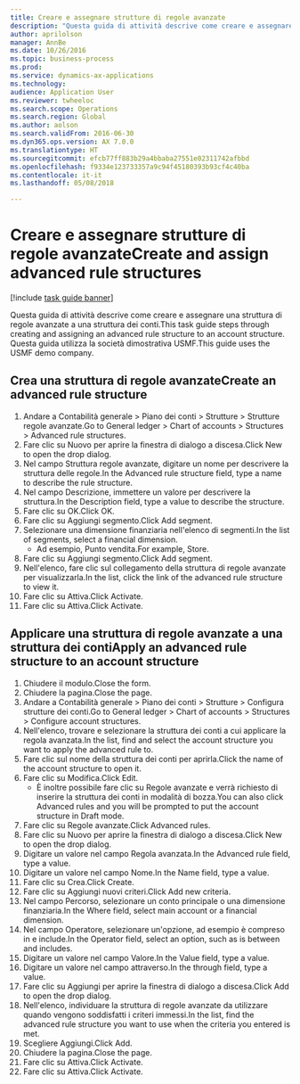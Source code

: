 ```yaml
--- 
title: Creare e assegnare strutture di regole avanzate
description: "Questa guida di attività descrive come creare e assegnare una struttura di regole avanzate a una struttura dei conti."
author: aprilolson
manager: AnnBe
ms.date: 10/26/2016
ms.topic: business-process
ms.prod: 
ms.service: dynamics-ax-applications
ms.technology: 
audience: Application User
ms.reviewer: twheeloc
ms.search.scope: Operations
ms.search.region: Global
ms.author: aolson
ms.search.validFrom: 2016-06-30
ms.dyn365.ops.version: AX 7.0.0
ms.translationtype: HT
ms.sourcegitcommit: efcb77ff883b29a4bbaba27551e02311742afbbd
ms.openlocfilehash: f9334e123733357a9c94f45180393b93cf4c40ba
ms.contentlocale: it-it
ms.lasthandoff: 05/08/2018

---
```

# <a name="create-and-assign-advanced-rule-structures"></a><span data-ttu-id="da24b-103">Creare e assegnare strutture di regole avanzate</span><span class="sxs-lookup"><span data-stu-id="da24b-103">Create and assign advanced rule structures</span></span>

[!include [task guide banner](../../includes/task-guide-banner.md)]

<span data-ttu-id="da24b-104">Questa guida di attività descrive come creare e assegnare una struttura di regole avanzate a una struttura dei conti.</span><span class="sxs-lookup"><span data-stu-id="da24b-104">This task guide steps through creating and assigning an advanced rule structure to an account structure.</span></span> <span data-ttu-id="da24b-105">Questa guida utilizza la società dimostrativa USMF.</span><span class="sxs-lookup"><span data-stu-id="da24b-105">This guide uses the USMF demo company.</span></span>


## <a name="create-an-advanced-rule-structure"></a><span data-ttu-id="da24b-106">Crea una struttura di regole avanzate</span><span class="sxs-lookup"><span data-stu-id="da24b-106">Create an advanced rule structure</span></span>
1. <span data-ttu-id="da24b-107">Andare a Contabilità generale > Piano dei conti > Strutture > Strutture regole avanzate.</span><span class="sxs-lookup"><span data-stu-id="da24b-107">Go to General ledger > Chart of accounts > Structures > Advanced rule structures.</span></span>
2. <span data-ttu-id="da24b-108">Fare clic su Nuovo per aprire la finestra di dialogo a discesa.</span><span class="sxs-lookup"><span data-stu-id="da24b-108">Click New to open the drop dialog.</span></span>
3. <span data-ttu-id="da24b-109">Nel campo Struttura regole avanzate, digitare un nome per descrivere la struttura delle regole.</span><span class="sxs-lookup"><span data-stu-id="da24b-109">In the Advanced rule structure field, type a name to describe the rule structure.</span></span>
4. <span data-ttu-id="da24b-110">Nel campo Descrizione, immettere un valore per descrivere la struttura.</span><span class="sxs-lookup"><span data-stu-id="da24b-110">In the Description field, type a value to describe the structure.</span></span>
5. <span data-ttu-id="da24b-111">Fare clic su OK.</span><span class="sxs-lookup"><span data-stu-id="da24b-111">Click OK.</span></span>
6. <span data-ttu-id="da24b-112">Fare clic su Aggiungi segmento.</span><span class="sxs-lookup"><span data-stu-id="da24b-112">Click Add segment.</span></span>
7. <span data-ttu-id="da24b-113">Selezionare una dimensione finanziaria nell'elenco di segmenti.</span><span class="sxs-lookup"><span data-stu-id="da24b-113">In the list of segments, select a financial dimension.</span></span>
    * <span data-ttu-id="da24b-114">Ad esempio, Punto vendita.</span><span class="sxs-lookup"><span data-stu-id="da24b-114">For example, Store.</span></span>  
8. <span data-ttu-id="da24b-115">Fare clic su Aggiungi segmento.</span><span class="sxs-lookup"><span data-stu-id="da24b-115">Click Add segment.</span></span>
9. <span data-ttu-id="da24b-116">Nell'elenco, fare clic sul collegamento della struttura di regole avanzate per visualizzarla.</span><span class="sxs-lookup"><span data-stu-id="da24b-116">In the list, click the link of the advanced rule structure to view it.</span></span>
10. <span data-ttu-id="da24b-117">Fare clic su Attiva.</span><span class="sxs-lookup"><span data-stu-id="da24b-117">Click Activate.</span></span>
11. <span data-ttu-id="da24b-118">Fare clic su Attiva.</span><span class="sxs-lookup"><span data-stu-id="da24b-118">Click Activate.</span></span>

## <a name="apply-an-advanced-rule-structure-to-an-account-structure"></a><span data-ttu-id="da24b-119">Applicare una struttura di regole avanzate a una struttura dei conti</span><span class="sxs-lookup"><span data-stu-id="da24b-119">Apply an advanced rule structure to an account structure</span></span>
1. <span data-ttu-id="da24b-120">Chiudere il modulo.</span><span class="sxs-lookup"><span data-stu-id="da24b-120">Close the form.</span></span>
2. <span data-ttu-id="da24b-121">Chiudere la pagina.</span><span class="sxs-lookup"><span data-stu-id="da24b-121">Close the page.</span></span>
3. <span data-ttu-id="da24b-122">Andare a Contabilità generale > Piano dei conti > Strutture > Configura strutture dei conti.</span><span class="sxs-lookup"><span data-stu-id="da24b-122">Go to General ledger > Chart of accounts > Structures > Configure account structures.</span></span>
4. <span data-ttu-id="da24b-123">Nell'elenco, trovare e selezionare la struttura dei conti a cui applicare la regola avanzata.</span><span class="sxs-lookup"><span data-stu-id="da24b-123">In the list, find and select the account structure you want to apply the advanced rule to.</span></span>
5. <span data-ttu-id="da24b-124">Fare clic sul nome della struttura dei conti per aprirla.</span><span class="sxs-lookup"><span data-stu-id="da24b-124">Click the name of the account structure to open it.</span></span>
6. <span data-ttu-id="da24b-125">Fare clic su Modifica.</span><span class="sxs-lookup"><span data-stu-id="da24b-125">Click Edit.</span></span>
    * <span data-ttu-id="da24b-126">È inoltre possibile fare clic su Regole avanzate e verrà richiesto di inserire la struttura dei conti in modalità di bozza.</span><span class="sxs-lookup"><span data-stu-id="da24b-126">You can also click Advanced rules and you will be prompted to put the account structure in Draft mode.</span></span>  
7. <span data-ttu-id="da24b-127">Fare clic su Regole avanzate.</span><span class="sxs-lookup"><span data-stu-id="da24b-127">Click Advanced rules.</span></span>
8. <span data-ttu-id="da24b-128">Fare clic su Nuovo per aprire la finestra di dialogo a discesa.</span><span class="sxs-lookup"><span data-stu-id="da24b-128">Click New to open the drop dialog.</span></span>
9. <span data-ttu-id="da24b-129">Digitare un valore nel campo Regola avanzata.</span><span class="sxs-lookup"><span data-stu-id="da24b-129">In the Advanced rule field, type a value.</span></span>
10. <span data-ttu-id="da24b-130">Digitare un valore nel campo Nome.</span><span class="sxs-lookup"><span data-stu-id="da24b-130">In the Name field, type a value.</span></span>
11. <span data-ttu-id="da24b-131">Fare clic su Crea.</span><span class="sxs-lookup"><span data-stu-id="da24b-131">Click Create.</span></span>
12. <span data-ttu-id="da24b-132">Fare clic su Aggiungi nuovi criteri.</span><span class="sxs-lookup"><span data-stu-id="da24b-132">Click Add new criteria.</span></span>
13. <span data-ttu-id="da24b-133">Nel campo Percorso, selezionare un conto principale o una dimensione finanziaria.</span><span class="sxs-lookup"><span data-stu-id="da24b-133">In the Where field, select main account or a financial dimension.</span></span>
14. <span data-ttu-id="da24b-134">Nel campo Operatore, selezionare un'opzione, ad esempio è compreso in e include.</span><span class="sxs-lookup"><span data-stu-id="da24b-134">In the Operator field, select an option, such as is between and includes.</span></span>
15. <span data-ttu-id="da24b-135">Digitare un valore nel campo Valore.</span><span class="sxs-lookup"><span data-stu-id="da24b-135">In the Value field, type a value.</span></span>
16. <span data-ttu-id="da24b-136">Digitare un valore nel campo attraverso.</span><span class="sxs-lookup"><span data-stu-id="da24b-136">In the through field, type a value.</span></span>
17. <span data-ttu-id="da24b-137">Fare clic su Aggiungi per aprire la finestra di dialogo a discesa.</span><span class="sxs-lookup"><span data-stu-id="da24b-137">Click Add to open the drop dialog.</span></span>
18. <span data-ttu-id="da24b-138">Nell'elenco, individuare la struttura di regole avanzate da utilizzare quando vengono soddisfatti i criteri immessi.</span><span class="sxs-lookup"><span data-stu-id="da24b-138">In the list, find the advanced rule structure you want to use when the criteria you entered is met.</span></span>
19. <span data-ttu-id="da24b-139">Scegliere Aggiungi.</span><span class="sxs-lookup"><span data-stu-id="da24b-139">Click Add.</span></span>
20. <span data-ttu-id="da24b-140">Chiudere la pagina.</span><span class="sxs-lookup"><span data-stu-id="da24b-140">Close the page.</span></span>
21. <span data-ttu-id="da24b-141">Fare clic su Attiva.</span><span class="sxs-lookup"><span data-stu-id="da24b-141">Click Activate.</span></span>
22. <span data-ttu-id="da24b-142">Fare clic su Attiva.</span><span class="sxs-lookup"><span data-stu-id="da24b-142">Click Activate.</span></span>


